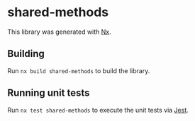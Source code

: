 # shared-methods

This library was generated with [Nx](https://nx.dev).

## Building

Run `nx build shared-methods` to build the library.

## Running unit tests

Run `nx test shared-methods` to execute the unit tests via [Jest](https://jestjs.io).
